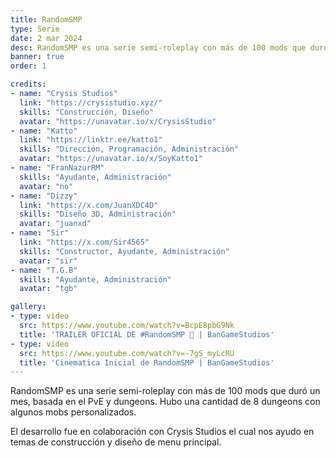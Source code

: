 ```yaml
---
title: RandomSMP
type: Serie
date: 2 mar 2024
desc: RandomSMP es una serie semi-roleplay con más de 100 mods que duró un mes, basada en el PvE y dungeons.
banner: true
order: 1

credits:
- name: "Crysis Studios"
  link: "https://crysistudio.xyz/"
  skills: "Construcción, Diseño"
  avatar: "https://unavatar.io/x/CrysisStudio"
- name: "Katto"
  link: "https://linktr.ee/katto1"
  skills: "Dirección, Programación, Administración"
  avatar: "https://unavatar.io/x/SoyKatto1"
- name: "FranNazurRM"
  skills: "Ayudante, Administración"
  avatar: "no"
- name: "Dizzy"
  link: "https://x.com/JuanXDC4D"
  skills: "Diseño 3D, Administración"
  avatar: "juanxd"
- name: "Sir"
  link: "https://x.com/Sir4565"
  skills: "Constructor, Ayudante, Administración"
  avatar: "sir"
- name: "T.G.B"
  skills: "Ayudante, Administración"
  avatar: "tgb"

gallery:
- type: video
  src: https://www.youtube.com/watch?v=BcpE8pbG9Nk
  title: 'TRAILER OFICIAL DE #RandomSMP 🚬 | BanGameStudios'
- type: video
  src: https://www.youtube.com/watch?v=-7gS_myLcRU
  title: 'Cinematica Inicial de RandomSMP | BanGameStudios'
---
```

RandomSMP es una serie semi-roleplay con más de 100 mods que duró un mes, basada en el PvE y dungeons. Hubo una cantidad de 8 dungeons con algunos mobs personalizados.

El desarrollo fue en colaboración con Crysis Studios el cual nos ayudo en temas de construcción y diseño de menu principal.